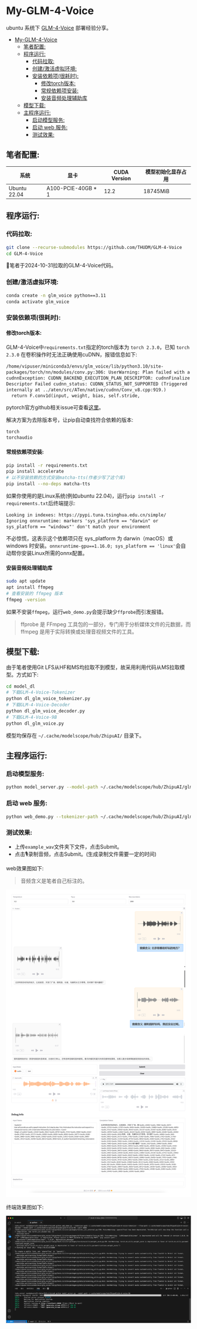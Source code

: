 # My-GLM-4-Voice

ubuntu 系统下 [GLM-4-Voice](https://github.com/THUDM/GLM-4-Voice) 部署经验分享。

- [My-GLM-4-Voice](#my-glm-4-voice)
  - [笔者配置:](#笔者配置)
  - [程序运行:](#程序运行)
    - [代码拉取:](#代码拉取)
    - [创建/激活虚拟环境:](#创建激活虚拟环境)
    - [安装依赖项(很耗时):](#安装依赖项很耗时)
      - [修改torch版本:](#修改torch版本)
      - [常规依赖项安装:](#常规依赖项安装)
      - [安装音频处理辅助库](#安装音频处理辅助库)
  - [模型下载:](#模型下载)
  - [主程序运行:](#主程序运行)
    - [启动模型服务:](#启动模型服务)
    - [启动 web 服务:](#启动-web-服务)
    - [测试效果:](#测试效果)


## 笔者配置:

| 系统          | 显卡              | CUDA Version | 模型初始化显存占用 |
|---------------|-------------------|--------------|--------------|
| Ubuntu 22.04  | A100-PCIE-40GB * 1 | 12.2         | 18745MiB    |


## 程序运行:

### 代码拉取:

```bash
git clone --recurse-submodules https://github.com/THUDM/GLM-4-Voice
cd GLM-4-Voice
```

🚨笔者于2024-10-31拉取的GLM-4-Voice代码。

### 创建/激活虚拟环境:

```bash
conda create -n glm_voice python==3.11
conda activate glm_voice
```

### 安装依赖项(很耗时):

#### 修改torch版本:

GLM-4-Voice中`requirements.txt`指定的torch版本为 `torch 2.3.0`，已知 `torch 2.3.0` 在卷积操作时无法正确使用cuDNN，报错信息如下:

```log
/home/vipuser/miniconda3/envs/glm_voice/lib/python3.10/site-packages/torch/nn/modules/conv.py:306: UserWarning: Plan failed with a cudnnException: CUDNN_BACKEND_EXECUTION_PLAN_DESCRIPTOR: cudnnFinalize Descriptor Failed cudnn_status: CUDNN_STATUS_NOT_SUPPORTED (Triggered internally at ../aten/src/ATen/native/cudnn/Conv_v8.cpp:919.)
  return F.conv1d(input, weight, bias, self.stride,
```

pytorch官方github相关issue可查看[这里](https://github.com/pytorch/pytorch/issues/121834)。

解决方案为去除版本号，让pip自动查找符合依赖的版本:

```txt
torch
torchaudio
```

#### 常规依赖项安装:

```bash
pip install -r requirements.txt
pip install accelerate
# 以不安装依赖的方式安装matcha-tts(作者少写了这个库)
pip install --no-deps matcha-tts
```

如果你使用的是Linux系统(例如ubuntu 22.04)，运行`pip install -r requirements.txt`后终端提示:

```log
Looking in indexes: https://pypi.tuna.tsinghua.edu.cn/simple/
Ignoring onnxruntime: markers 'sys_platform == "darwin" or sys_platform == "windows"' don't match your environment
```

不必惊慌，这表示这个依赖项只在 sys_platform 为 darwin（macOS）或 windows 时安装。`onnxruntime-gpu==1.16.0; sys_platform == 'linux'`会自动帮你安装Linux所需的onnx配置。

#### 安装音频处理辅助库

```bash
sudo apt update
apt install ffmpeg
# 查看安装的 ffmpeg 版本
ffmpeg -version
```

如果不安装`ffmpeg`，运行`web_demo.py`会提示缺少`ffprobe`而引发报错。

> ffprobe 是 FFmpeg 工具包的一部分，专门用于分析媒体文件的元数据，而 ffmpeg 是用于实际转换或处理音视频文件的工具。


## 模型下载:

由于笔者使用Git LFS从HF和MS均拉取不到模型，故采用利用代码从MS拉取模型。方式如下:

```bash
cd model_dl
# 下载GLM-4-Voice-Tokenizer
python dl_glm_voice_tokenizer.py
# 下载GLM-4-Voice-Decoder
python dl_glm_voice_decoder.py
# 下载GLM-4-Voice-9B
python dl_glm_voice.py
```

模型均保存在 `~/.cache/modelscope/hub/ZhipuAI/` 目录下。


## 主程序运行:

### 启动模型服务:

```bash
python model_server.py --model-path ~/.cache/modelscope/hub/ZhipuAI/glm-4-voice-9b
```

### 启动 web 服务:

```bash
python web_demo.py --tokenizer-path ~/.cache/modelscope/hub/ZhipuAI/glm-4-voice-tokenizer --flow-path ~/.cache/modelscope/hub/ZhipuAI/glm-4-voice-decoder --model-path ~/.cache/modelscope/hub/ZhipuAI/glm-4-voice-9b
```

### 测试效果:

- 上传`example_wav`文件夹下文件，点击Submit。
- 点击🎙️录制音频，点击Submit。(生成录制文件需要一定的时间)

web效果图如下:

> 音频含义是笔者自己标注的。

![](./docs/wav_test.png)

终端效果图如下:

![](./docs/终端效果.png)